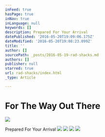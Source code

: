 ```yaml
---
inFeed: true
hasPage: true
inNav: true
inLanguage: null
keywords: []
description: Prepared For Your Arrival
datePublished: '2016-05-20T19:09:06.175Z'
dateModified: '2016-05-20T19:08:23.099Z'
title: ''
author: []
sourcePath: _posts/2016-05-19-rad-shacks.md
authors: []
publisher: null
starred: true
url: rad-shacks/index.html
_type: Article

---
```

# For The Way Out There
![](https://the-grid-user-content.s3-us-west-2.amazonaws.com/34199c80-9132-4629-a9cc-671b5690b930.jpg)

Prepared For Your Arrival
![](https://the-grid-user-content.s3-us-west-2.amazonaws.com/4473b675-d7bc-443b-b29b-5b121bdafa99.jpg)
![](https://the-grid-user-content.s3-us-west-2.amazonaws.com/6d102798-df6d-4836-9b7a-2c0ae77f98f2.jpg)
![](https://the-grid-user-content.s3-us-west-2.amazonaws.com/5e351dd2-515a-4e84-903d-6fbb95066f92.jpg)
![](https://the-grid-user-content.s3-us-west-2.amazonaws.com/ca4f62b6-907f-46cc-abe0-11b89259a45e.jpg)